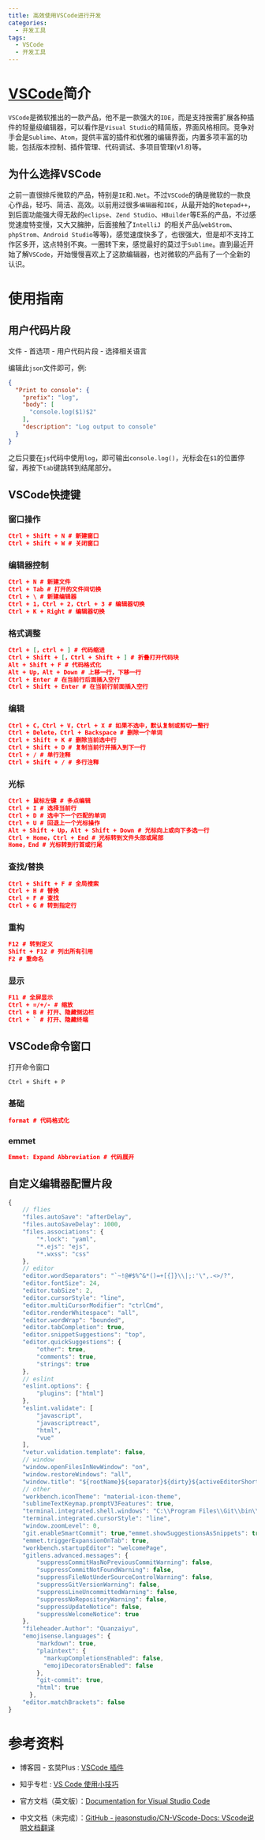```yaml
---
title: 高效使用VSCode进行开发
categories:
  - 开发工具
tags:
  - VSCode
  - 开发工具
---
```

# [VSCode](https://code.visualstudio.com/Download)简介

`VSCode`是微软推出的一款产品，他不是一款强大的`IDE`，而是支持按需扩展各种插件的轻量级编辑器，可以看作是`Visual Studio`的精简版，界面风格相同。竞争对手会是`Sublime`、`Atom`，提供丰富的插件和优雅的编辑界面，内置多项丰富的功能，包括版本控制、插件管理、代码调试、多项目管理(v1.8)等。

## 为什么选择VSCode

之前一直很排斥微软的产品，特别是`IE`和`.Net`。不过`VSCode`的确是微软的一款良心作品，轻巧、简洁、高效。以前用过很多`编辑器`和`IDE`，从最开始的`Notepad++`，到后面功能强大得无敌的`eclipse`、`Zend Studio`、`HBuilder`等E系的产品，不过感觉速度特变慢，又大又臃肿，后面接触了`IntelliJ `的相关产品(`webStrom`、`phpStrom`、`Android Studio`等等)，感觉速度快多了，也很强大，但是却不支持工作区多开，这点特别不爽。一圈转下来，感觉最好的莫过于`Sublime`。直到最近开始了解`VSCode`，开始慢慢喜欢上了这款编辑器，也对微软的产品有了一个全新的认识。



# 使用指南

## 用户代码片段

文件 - 首选项 - 用户代码片段 - 选择相关语言

编辑此`json`文件即可，例:

```json
{
  "Print to console": {
    "prefix": "log",
    "body": [
      "console.log($1)$2"
    ],
    "description": "Log output to console"
  }
}
```

之后只要在`js`代码中使用`log`，即可输出`console.log()`，光标会在`$1`的位置停留，再按下`tab`键跳转到结尾部分。



## VSCode快捷键

### 窗口操作

```json
Ctrl + Shift + N # 新建窗口
Ctrl + Shift + W # 关闭窗口
```

### 编辑器控制

```json
Ctrl + N # 新建文件
Ctrl + Tab # 打开的文件间切换
Ctrl + \ # 新建编辑器
Ctrl + 1，Ctrl + 2，Ctrl + 3 # 编辑器切换
Ctrl + K + Right # 编辑器切换
```

### 格式调整

```json
Ctrl + [，ctrl + ] # 代码缩进
Ctrl + Shift + [，Ctrl + Shift + ] # 折叠打开代码块
Alt + Shift + F # 代码格式化
Alt + Up，Alt + Down # 上移一行，下移一行
Ctrl + Enter # 在当前行后面插入空行
Ctrl + Shift + Enter # 在当前行前面插入空行
```

### 编辑

```json
Ctrl + C，Ctrl + V，Ctrl + X # 如果不选中，默认复制或剪切一整行
Ctrl + Delete，Ctrl + Backspace # 删除一个单词
Ctrl + Shift + K # 删除当前选中行
Ctrl + Shift + D # 复制当前行并插入到下一行
Ctrl + / # 单行注释
Ctrl + Shift + / # 多行注释
```

### 光标

```json
Ctrl + 鼠标左键 # 多点编辑
Ctrl + I # 选择当前行
Ctrl + D # 选中下一个匹配的单词
Ctrl + U # 回退上一个光标操作
Alt + Shift + Up，Alt + Shift + Down # 光标向上或向下多选一行
Ctrl + Home，Ctrl + End # 光标转到文件头部或尾部
Home，End # 光标转到行首或行尾
```

### 查找/替换

```json
Ctrl + Shift + F # 全局搜索
Ctrl + H # 替换
Ctrl + F # 查找
Ctrl + G # 转到指定行
```

### 重构

```json
F12 # 转到定义
Shift + F12 # 列出所有引用
F2 # 重命名
```

### 显示

```json
F11 # 全屏显示
Ctrl + =/+/- # 缩放
Ctrl + B # 打开、隐藏侧边栏
Ctrl + ` # 打开、隐藏终端
```



## VSCode命令窗口

打开命令窗口

```bash
Ctrl + Shift + P
```

### 基础

```json
format # 代码格式化
```

### emmet

```json
Emmet: Expand Abbreviation # 代码展开
```



## 自定义编辑器配置片段

```js
{
    // flies
    "files.autoSave": "afterDelay",
    "files.autoSaveDelay": 1000,
    "files.associations": {
        "*.lock": "yaml",
        "*.ejs": "ejs",
        "*.wxss": "css"
    },
    // editor
    "editor.wordSeparators": "`~!@#$%^&*()=+[{]}\\|;:'\",.<>/?",
    "editor.fontSize": 24,
    "editor.tabSize": 2,
    "editor.cursorStyle": "line",
    "editor.multiCursorModifier": "ctrlCmd",
    "editor.renderWhitespace": "all",
    "editor.wordWrap": "bounded",
    "editor.tabCompletion": true,
    "editor.snippetSuggestions": "top",
    "editor.quickSuggestions": {
        "other": true,
        "comments": true,
        "strings": true
    },
    // eslint
    "eslint.options": {
        "plugins": ["html"]
    },
    "eslint.validate": [
        "javascript",
        "javascriptreact",
        "html",
        "vue"
    ],
    "vetur.validation.template": false,
    // window
    "window.openFilesInNewWindow": "on",
    "window.restoreWindows": "all",
    "window.title": "${rootName}${separator}${dirty}${activeEditorShort}${separator}${appName}",
    // other
    "workbench.iconTheme": "material-icon-theme",
    "sublimeTextKeymap.promptV3Features": true,
    "terminal.integrated.shell.windows": "C:\\Program Files\\Git\\bin\\bash.exe",
    "terminal.integrated.cursorStyle": "line",
    "window.zoomLevel": 0,
    "git.enableSmartCommit": true,"emmet.showSuggestionsAsSnippets": true,
    "emmet.triggerExpansionOnTab": true,
    "workbench.startupEditor": "welcomePage",
    "gitlens.advanced.messages": {
        "suppressCommitHasNoPreviousCommitWarning": false,
        "suppressCommitNotFoundWarning": false,
        "suppressFileNotUnderSourceControlWarning": false,
        "suppressGitVersionWarning": false,
        "suppressLineUncommittedWarning": false,
        "suppressNoRepositoryWarning": false,
        "suppressUpdateNotice": false,
        "suppressWelcomeNotice": true
    },
    "fileheader.Author": "Quanzaiyu",
    "emojisense.languages": {
        "markdown": true,
        "plaintext": {
          "markupCompletionsEnabled": false,
          "emojiDecoratorsEnabled": false
        },
        "git-commit": true,
        "html": true
      },
    "editor.matchBrackets": false
}
```







# 参考资料

- 博客园 - 玄奘Plus : [VSCode 插件](http://www.cnblogs.com/it-jason/p/6722347.html)

- 知乎专栏 : [VS Code 使用小技巧](https://zhuanlan.zhihu.com/p/22880087)

- 官方文档（英文版）：[Documentation for Visual Studio Code](http://link.zhihu.com/?target=https%3A//code.visualstudio.com/docs)

- 中文文档（未完成）：[GitHub - jeasonstudio/CN-VScode-Docs: VScode说明文档翻译](http://link.zhihu.com/?target=https%3A//github.com/jeasonstudio/CN-VScode-Docs)